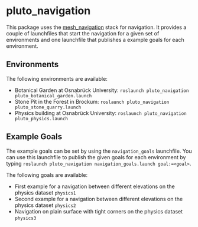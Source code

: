 # pluto_navigation
This package uses the [mesh_navigation](https://github.com/uos/mesh_navigation) stack for navigation.
It provides a couple of launchfiles that start the navigation for a given set of environments and one launchfile that publishes a example goals for each environment.

## Environments
The following environments are available:
- Botanical Garden at Osnabrück University: `roslaunch pluto_navigation pluto_botanical_garden.launch`
- Stone Pit in the Forest in Brockum: `roslaunch pluto_navigation pluto_stone_quarry.launch`
- Physics building at Osnabrück University: `roslaunch pluto_navigation pluto_physics.launch`

## Example Goals
The example goals can be set by using the `navigation_goals` launchfile.
You can use this launchfile to publish the given goals for each environment by typing `roslaunch pluto_navigation navigation_goals.launch goal:=<goal>`.


The following goals are available:
- First example for a navigation between different elevations on the physics dataset `physics1`
- Second example for a navigation between different elevations on the physics dataset `physics2`
- Navigation on plain surface with tight corners on the physics dataset `physics3`
